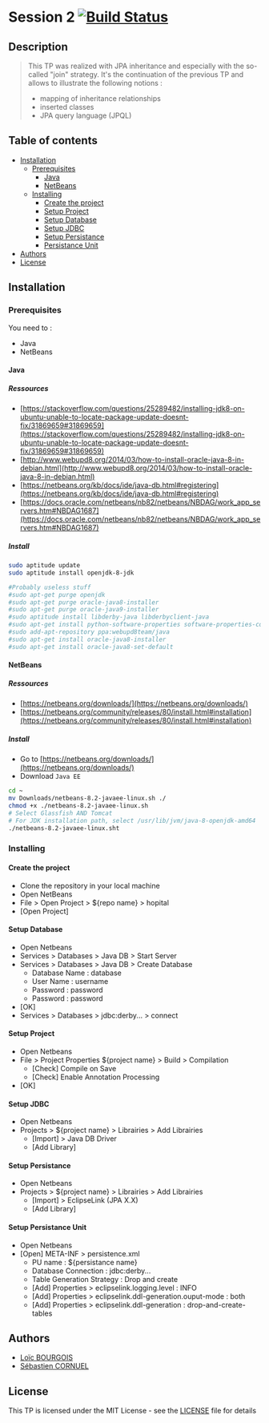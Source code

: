 # Session 2 [![Build Status](https://travis-ci.org/eleves-ig2i/ig2i-le4-poo-2018-tp2.svg?branch=master)](https://travis-ci.org/eleves-ig2i/ig2i-le4-poo-2018-tp2)

## Description

> This TP was realized with JPA inheritance and especially with the so-called "join" strategy. It's the continuation of the previous TP and allows to illustrate the following notions :
> * mapping of inheritance relationships
> * inserted classes
> * JPA query language (JPQL)

## Table of contents
- [Installation](#installation)
	- [Prerequisites](#prerequisites)
		- [Java](#java)
		- [NetBeans](#netbeans)
	- [Installing](#installing)
		- [Create the project](#create-the-project)
		- [Setup Project](#setup-project)
		- [Setup Database](#setup-database)
		- [Setup JDBC](#setup-jdbc)
		- [Setup Persistance](#setup-persistance)
		- [Persistance Unit](#persistance-unit)
- [Authors](#authors)
- [License](#license)

## Installation
### Prerequisites
You need to :
* Java
* NetBeans

#### Java
##### Ressources
* [https://stackoverflow.com/questions/25289482/installing-jdk8-on-ubuntu-unable-to-locate-package-update-doesnt-fix/31869659#31869659](https://stackoverflow.com/questions/25289482/installing-jdk8-on-ubuntu-unable-to-locate-package-update-doesnt-fix/31869659#31869659)
* [http://www.webupd8.org/2014/03/how-to-install-oracle-java-8-in-debian.html](http://www.webupd8.org/2014/03/how-to-install-oracle-java-8-in-debian.html)
* [https://netbeans.org/kb/docs/ide/java-db.html#registering](https://netbeans.org/kb/docs/ide/java-db.html#registering)
* [https://docs.oracle.com/netbeans/nb82/netbeans/NBDAG/work_app_servers.htm#NBDAG1687](https://docs.oracle.com/netbeans/nb82/netbeans/NBDAG/work_app_servers.htm#NBDAG1687)

##### Install
```bash
sudo aptitude update
sudo aptitude install openjdk-8-jdk
```
```bash
#Probably useless stuff
#sudo apt-get purge openjdk
#sudo apt-get purge oracle-java8-installer
#sudo apt-get purge oracle-java9-installer
#sudo aptitude install libderby-java libderbyclient-java
#sudo apt-get install python-software-properties software-properties-common
#sudo add-apt-repository ppa:webupd8team/java
#sudo apt-get install oracle-java8-installer
#sudo apt-get install oracle-java8-set-default
```

#### NetBeans
##### Ressources
* [https://netbeans.org/downloads/](https://netbeans.org/downloads/)
* [https://netbeans.org/community/releases/80/install.html#installation](https://netbeans.org/community/releases/80/install.html#installation)

##### Install
* Go to [https://netbeans.org/downloads/](https://netbeans.org/downloads/)
* Download `Java EE`

```bash
cd ~
mv Downloads/netbeans-8.2-javaee-linux.sh ./
chmod +x ./netbeans-8.2-javaee-linux.sh
# Select Glassfish AND Tomcat
# For JDK installation path, select /usr/lib/jvm/java-8-openjdk-amd64
./netbeans-8.2-javaee-linux.sht
```

### Installing
#### Create the project
* Clone the repository in your local machine
* Open NetBeans
* File > Open Project > ${repo name} > hopital
* [Open Project]

#### Setup Database
* Open Netbeans
* Services > Databases > Java DB > Start Server
* Services > Databases > Java DB > Create Database
	* Database Name : database
	* User Name : username
	* Password : password
	* Password : password
* [OK]
* Services > Databases > jdbc:derby... > connect

#### Setup Project
* Open Netbeans
* File > Project Properties ${project name} > Build > Compilation
	* [Check] Compile on Save
	* [Check] Enable Annotation Processing
* [OK]

#### Setup JDBC
* Open Netbeans
* Projects > ${project name} > Librairies > Add Librairies
	* [Import] > Java DB Driver
	* [Add Library]

#### Setup Persistance
* Open Netbeans
* Projects > ${project name} > Librairies > Add Librairies
	* [Import] > EclipseLink (JPA X.X)
	* [Add Library]

#### Setup Persistance Unit
* Open Netbeans
* [Open] META-INF > persistence.xml
	* PU name : ${persistance name}
	* Database Connection : jdbc:derby...
	* Table Generation Strategy : Drop and create
	* [Add] Properties > eclipselink.logging.level : INFO
	* [Add] Properties > eclipselink.ddl-generation.ouput-mode : both
	* [Add] Properties > eclipselink.ddl-generation : drop-and-create-tables

## Authors
* [Loïc BOURGOIS](https://github.com/loicbourgois)
* [Sébastien CORNUEL](https://github.com/Hercules0402)

## License
This TP is licensed under the MIT License - see the [LICENSE](LICENSE) file for details
